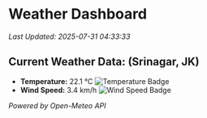 
# Weather Dashboard

_Last Updated: 2025-07-31 04:33:33_

## Current Weather Data: (Srinagar, JK)
- **Temperature:** 22.1 °C ![Temperature Badge](https://img.shields.io/badge/Temperature-Medium%20Temp-green)
- **Wind Speed:** 3.4 km/h ![Wind Speed Badge](https://img.shields.io/badge/Wind%20Speed-Light%20Wind-blue)

*Powered by Open-Meteo API*
